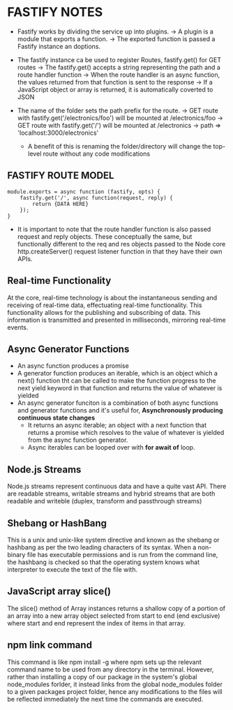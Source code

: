 # FASTIFY NOTES

* Fastify works by dividing the service up into plugins. 
    -> A plugin is a module that exports a function. 
    -> The exported function is passed a Fastify instance an doptions.
    
* The fastify instance ca be used to register Routes, fastify.get() for GET routes
    -> The fastify.get() accepts a string representing the path and a route handler function
    -> When the route handler is an async function, the values returned from that function is sent to the response
    -> If a JavaScript object or array is returned, it is automatically coverted to JSON

* The name of the folder sets the path prefix for the route. 
    -> GET route with fastify.get('/electronics/foo') will be mounted at /electronics/foo
    -> GET route with fastify.get('/') will be mounted at /electronics -> path => 'localhost:3000/electronics'
    * A benefit of this is renaming the folder/directory will change the top-level route without any code modifications

## FASTIFY ROUTE MODEL

    module.exports = async function (fastify, opts) {
        fastify.get('/', async function(request, reply) {
            return {DATA HERE}
        });
    }

* It is important to note that the route handler function is also passed request and reply objects. These
    conceptually the same, but functionally different to the req and res objects passed to the Node core http.createServer()
    request listener function in that they have their own APIs.

## Real-time Functionality
At the core, real-time technology is about the instantaneous sending and receiving of real-time data, effectuating real-time functionality.
This functionality allows for the publishing and subscribing of data.
This information is transmitted and presented in milliseconds, mirroring real-time events.

## Async Generator Functions
* An async function produces a promise
* A generator function produces an iterable, which is an object which a next() function tht can be called to make the function progress to the next yield keyword in that function and returns the value of whatever is yielded
* An async generator funciton is a combination of both async functions and generator functions and it's useful for, **Asynchronously producing continuous state changes**
    * It returns an async iterable; an object with a next function that returns a promise which resolves to the value of whatever is yielded from the async function generator.
    * Async iterables can be looped over with **for await of** loop.

## Node.js Streams
Node.js streams represent continuous data and have a quite vast API.
There are readable streams, writable streams and hybrid streams that are both readable and writeble (duplex, transform and passthrough streams)

## Shebang or HashBang
This is a unix and unix-like system directive and known as the shebang or hashbang as per the two leading characters of its syntax.
When a non-binary file has executable permissions and is run from the command line, the hashbang is checked so that the operating system knows what interpreter to execute the text of the file with.

## JavaScript array slice()
The slice() method of Array instances returns a shallow copy of a portion of an array into a new array object selected from start to end (end exclusive) where start and end represent the index of items in that array.

## npm link command
This command is like npm install -g <module> where npm sets up the relevant command name to be used from any directory in the terminal.
However, rather than installing a copy of our package in the system's global node_modules forlder, it instead links from the global node_modules folder to a given packages project folder, hence any modifications to the files will be reflected immediately the next time the commands are executed.